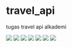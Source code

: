 # travel_api
tugas travel api alkademi

![](signin.png)
![](signup.png)
![](db_terminal.png)
![](db_destination.png)
![](menampilkan_order.png)
![](db_order.png)
![](order.png)
